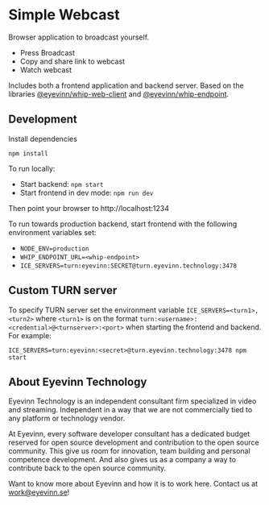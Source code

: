 # Simple Webcast

Browser application to broadcast yourself. 

- Press Broadcast
- Copy and share link to webcast
- Watch webcast

Includes both a frontend application and backend server. Based on the libraries [@eyevinn/whip-web-client](https://www.npmjs.com/package/@eyevinn/whip-web-client) and [@eyevinn/whip-endpoint](https://www.npmjs.com/package/@eyevinn/whip-endpoint).

## Development

Install dependencies

```
npm install
```

To run locally:

- Start backend: `npm start`
- Start frontend in dev mode: `npm run dev`

Then point your browser to http://localhost:1234

To run towards production backend, start frontend with the following environment variables set:
- `NODE_ENV=production`
- `WHIP_ENDPOINT_URL=<whip-endpoint>`
- `ICE_SERVERS=turn:eyevinn:SECRET@turn.eyevinn.technology:3478`

## Custom TURN server

To specify TURN server set the environment variable `ICE_SERVERS=<turn1>,<turn2>` where `<turn1>` is on the format `turn:<username>:<credential>@<turnserver>:<port>` when starting the frontend and backend. For example: 

```
ICE_SERVERS=turn:eyevinn:<secret>@turn.eyevinn.technology:3478 npm start
```

## About Eyevinn Technology

Eyevinn Technology is an independent consultant firm specialized in video and streaming. Independent in a way that we are not commercially tied to any platform or technology vendor.

At Eyevinn, every software developer consultant has a dedicated budget reserved for open source development and contribution to the open source community. This give us room for innovation, team building and personal competence development. And also gives us as a company a way to contribute back to the open source community.

Want to know more about Eyevinn and how it is to work here. Contact us at work@eyevinn.se!